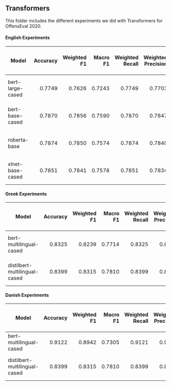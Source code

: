 ## Transformers
This folder includes the different experiments we did with Transformers for OffensEval 2020.

#### English Experiments

| Model                                                                      | Accuracy  | Weighted F1 | Macro F1 | Weighted Recall| Weighted Precision| (tn, fp, fn, tp) |
| ---------------------------------------------------------------------------|----------:| -----------:| --------:| --------------:| -----------------:| ----------------:|
| bert-large-cased                                                           | 0.7749    | 0.7626      | 0.7243   | 0.7749         |  0.7703           | 1593 436 160 459 |
| bert-base-cased                                                            | 0.7870    | 0.7856      | 0.7590   | 0.7870         |  0.7847           | 1493 304 260 591 |
| roberta-base                                                               | 0.7874    | 0.7850      | 0.7574   | 0.7874         |  0.7840           | 1508 318 245 577 |
| xlnet-base-cased                                                           | 0.7851    | 0.7841      | 0.7578   | 0.7851         |  0.7834           | 1484 300 269 595 |


#### Greek Experiments

| Model                                                                      | Accuracy  | Weighted F1 | Macro F1 | Weighted Recall| Weighted Precision| (tn, fp, fn, tp) |
| ---------------------------------------------------------------------------|----------:| -----------:| --------:| --------------:| -----------------:| ----------------:|
| bert-multilingual-cased                                                    | 0.8325    | 0.8239      | 0.7714   | 0.8325         |  0.8266           | 1180 210 83 276 |
| distilbert-multilingual-cased                                              | 0.8399    | 0.8315      | 0.7810   | 0.8399         |  0.8351           | 1188 205 75 281 |


#### Danish Experiments

| Model                                                                      | Accuracy  | Weighted F1 | Macro F1 | Weighted Recall| Weighted Precision| (tn, fp, fn, tp) |
| ---------------------------------------------------------------------------|----------:| -----------:| --------:| --------------:| -----------------:| ----------------:|
| bert-multilingual-cased                                                    | 0.9122    | 0.8942      | 0.7305   | 0.9121         |  0.9138           | 513 50 2 27     |
| distilbert-multilingual-cased                                              | 0.8399    | 0.8315      | 0.7810   | 0.8399         |  0.8351           | 1188 205 75 281 |

